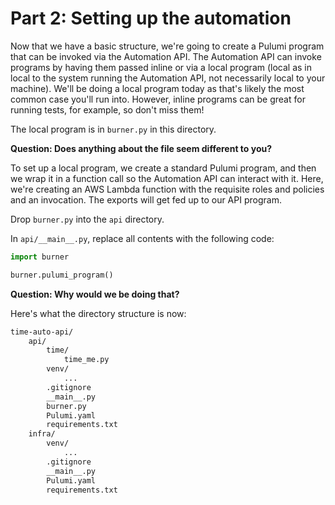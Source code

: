 # Part 2: Setting up the automation

Now that we have a basic structure, we're going to create a Pulumi program that can be invoked via the Automation API. The Automation API can invoke programs by having them passed inline or via a local program (local as in local to the system running the Automation API, not necessarily local to your machine). We'll be doing a local program today as that's likely the most common case you'll run into. However, inline programs can be great for running tests, for example, so don't miss them!

The local program is in `burner.py` in this directory.

**Question: Does anything about the file seem different to you?**

To set up a local program, we create a standard Pulumi program, and then we wrap it in a function call so the Automation API can interact with it. Here, we're creating an AWS Lambda function with the requisite roles and policies and an invocation. The exports will get fed up to our API program.

Drop `burner.py` into the `api` directory.

In `api/__main__.py`, replace all contents with the following code:

```python
import burner

burner.pulumi_program()

```

**Question: Why would we be doing that?**

Here's what the directory structure is now:

```bash
time-auto-api/
    api/
        time/
            time_me.py
        venv/
            ...
        .gitignore
        __main__.py
        burner.py
        Pulumi.yaml
        requirements.txt
    infra/
        venv/
            ...
        .gitignore
        __main__.py
        Pulumi.yaml
        requirements.txt
```